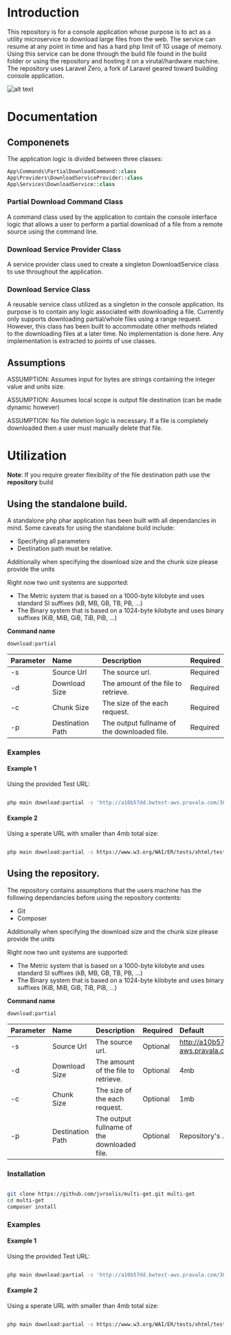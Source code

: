 # Introduction
This repository is for a console application whose purpose is to act as a utility microservice to download large files from the web. The service can resume at any point in time and has a hard php limit of 1G usage of memory. Using this service can be done through the build file found in the build folder or using the repository and hosting it on a virutal/hardware machine. The repository uses Laravel Zero, a fork of Laravel geared toward building console application.

![alt text](https://github.com/jvrsolis/multi-get/blob/master/Screen%20Shot%202018-10-02%20at%2011.34.26%20AM.png)

# Documentation

## Componenets

The application logic is divided between three classes:
```php
App\Commands\PartialDownloadCommand::class
App\Providers\DownloadServiceProvider::class
App\Services\DownloadService::class
```
### Partial Download Command Class
A command class used by the application to contain the console 
interface logic that allows a user to perform a partial download 
of a file from a remote source using the command line.

### Download Service Provider Class
A service provider class used to create a singleton DownloadService class to use
throughout the application.

### Download Service Class
A reusable service class utilized as a singleton in the console application.
Its purpose is to contain any logic associated with downloading a file.
Currently only supports downloading partial/whole files using a range request. 
However, this class has been built to accommodate other methods related to the 
downloading files at a later time. No implementation is done here. Any
implementation is extracted to points of use classes.


## Assumptions
ASSUMPTION: Assumes input for bytes are strings containing the integer value and units size. 

ASSUMPTION: Assumes local scope is output file destination  (can be made dynamic however)

ASSUMPTION: No file deletion logic is necessary.
            If a file is completely downloaded then a user must manually delete that file.

# Utilization
<b>Note</b>: If you require greater flexibility of the file destination path use the <b>repository</b> build

## Using the standalone build.

A standalone php phar application has been built with 
all dependancies in mind. Some caveats for using the standalone build include:

- Specifying all parameters
- Destination path must be relative. 

Additionally when specifying the download size and the chunk size please provide the units

Right now two unit systems are supported:

- The Metric system that is based on a 1000-byte kilobyte and uses standard SI suffixes (kB, MB, GB, TB, PB, …)
- The Binary system that is based on a 1024-byte kilobyte and uses binary suffixes (KiB, MiB, GiB, TiB, PiB, …)
 
<b>Command name</b>
```bash
download:partial
```

| Parameter | Name | Description | Required |
|:--|:--|:--|:--|
| -s | Source Url | The source url. | Required |
| -d | Download Size | The amount of the file to retrieve. | Required |
| -c | Chunk Size | The size of the each request. | Required |
| -p | Destination Path | The output fullname of the downloaded file. | Required |



### Examples

#### Example 1
Using the provided Test URL:

```bash

php main download:partial -s 'http://a10b57dd.bwtest-aws.pravala.com/384MB.jar' -d 4mb -c 1mb -p ./storage/dummy.pdf

```

#### Example 2
Using a sperate URL with smaller than 4mb total size:

```bash

php main download:partial -s https://www.w3.org/WAI/ER/tests/xhtml/testfiles/resources/pdf/dummy.pdf -d 4mb -c 1mb -p ./storage/dummy.pdf

```

## Using the repository.

The repository contains assumptions that the users machine has the following dependancies before using the repository contents:

- Git
- Composer

Additionally when specifying the download size and the chunk size please provide the units

Right now two unit systems are supported:

- The Metric system that is based on a 1000-byte kilobyte and uses standard SI suffixes (kB, MB, GB, TB, PB, …)
- The Binary system that is based on a 1024-byte kilobyte and uses binary suffixes (KiB, MiB, GiB, TiB, PiB, …)

<b>Command name</b>
```bash
download:partial
```

| Parameter | Name | Description | Required | Default |
|:--|:--|:--|:--|:--|
| -s | Source Url | The source url. | Optional | http://a10b57dd.bwtest-aws.pravala.com/384MB.jar |
| -d | Download Size | The amount of the file to retrieve. | Optional | 4mb |
| -c | Chunk Size | The size of the each request. | Optional | 1mb |
| -p | Destination Path | The output fullname of the downloaded file. | Optional | Repository's ./storage path


### Installation

```bash

git clone https://github.com/jvrsolis/multi-get.git multi-get
cd multi-get
composer install

```

### Examples

#### Example 1
Using the provided Test URL:

```bash

php main download:partial -s 'http://a10b57dd.bwtest-aws.pravala.com/384MB.jar' -d 4mb -c 1mb

```

#### Example 2
Using a sperate URL with smaller than 4mb total size:
```bash

php main download:partial -s https://www.w3.org/WAI/ER/tests/xhtml/testfiles/resources/pdf/dummy.pdf -d 4mb -c 1mb

```

